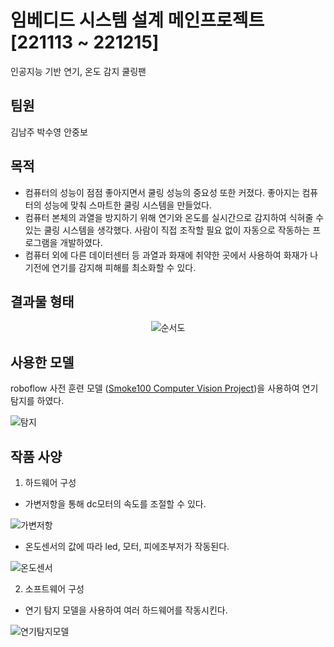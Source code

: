 # 임베디드 시스템 설계 메인프로젝트<br/>[221113 ~ 221215]
인공지능 기반 연기, 온도 감지 쿨링팬

## 팀원
김남주 박수영 안중보

## 목적
- 컴퓨터의 성능이 점점 좋아지면서 쿨링 성능의 중요성 또한 커졌다. 좋아지는 컴퓨터의 성능에 맞춰 스마트한 쿨링 시스템을 만들었다.
- 컴퓨터 본체의 과열을 방지하기 위해 연기와 온도를 실시간으로 감지하여 식혀줄 수 있는 쿨링 시스템을 생각했다. 사람이 직접 조작할 필요 없이 자동으로 작동하는 프로그램을 개발하였다.
- 컴퓨터 외에 다른 데이터센터 등 과열과 화재에 취약한 곳에서 사용하여 화재가 나기전에 연기를 감지해 피해를 최소화할 수 있다.

## 결과물 형태
<div align="center">
  
![순서도](https://github.com/zoo3323/AI_cooling_fan/assets/95582592/33a38120-7624-4b46-beba-50c7d6f62d15)
</div>

## 사용한 모델
roboflow 사전 훈련 모델 ([Smoke100 Computer Vision Project](https://universe.roboflow.com/smoke-detection/smoke100-uwe4t))을 사용하여 연기탐지를 하였다.

![탐지](https://github.com/zoo3323/AI_cooling_fan/assets/95582592/01dcdd7a-e2c7-48af-bcec-3bc91a49c212)

## 작품 사양
1. 하드웨어 구성
- 가변저항을 통해 dc모터의 속도를 조절할 수 있다.

![가변저항](https://github.com/zoo3323/AI_cooling_fan/assets/95582592/281ccae0-a5fa-4977-98d8-db6eb4f2a8c4)


- 온도센서의 값에 따라 led, 모터, 피에조부저가 작동된다.

![온도센서](https://github.com/zoo3323/AI_cooling_fan/assets/95582592/894602d9-b286-41bb-9a3d-d37e576f8906)


2. 소프트웨어 구성
- 연기 탐지 모델을 사용하여 여러 하드웨어를 작동시킨다.
  
![연기탐지모델](https://github.com/zoo3323/AI_cooling_fan/assets/95582592/0de4a742-283e-49db-9cd5-2279179aa76a)
